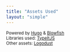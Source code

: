```yaml
---
title: "Assets Used"
layout: "simple"
---
```


<small>Powered by <a href="https://gohugo.io/" target="_blank">Hugo</a> & <a href="https://nunocoracao.github.io/blowfish/" target="_blank">Blowfish</a></small>
<br>
<small>Libraries used: <a href="https://www.typeitjs.com/" target="_blank">TypeItJS</a></small>
<br>
<small>Other assets: <a href="https://logodust.com/" target="_blank">Logodust</a></small>